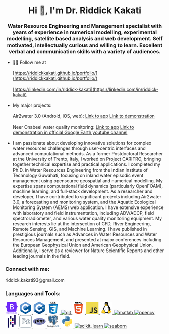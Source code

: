 <h1 align="center">Hi 👋, I'm Dr. Riddick Kakati</h1>
<h3 align="center">Water Resource Engineering and Management specialist with years of experience in numerical modelling, experimental modelling, satellite based analysis and web development. Self motivated, intellectually curious and willing to learn. Excellent verbal and communication skills with a variety of audiences. </h3>

- 👨‍💻 Follow me at <br><br>[https://riddickkakati.github.io/portfolio/](https://riddickkakati.github.io/portfolio/)<br><br> [https://linkedin.com/in/riddick-kakati](https://linkedin.com/in/riddick-kakati)<br><br>
- My major projects: <br><br> Air2water 3.0 (Android, iOS, web): [Link to app](https://air2water-49cf9.web.app/register) [Link to demonstration](https://youtu.be/q3dYKgsLWFU?si=zqTjt317Vdd4dXXi) <br><br> Neer Onabeel water quality monitoring: [Link to app](https://riddickkakati.users.earthengine.app/view/aems) [Link to demonstration in official Google Earth youtube channel](https://youtu.be/LAlIx9OlDdY?si=fWO9s2Ak2uW1Crkn) <br><br>
- I am passionate about developing innovative solutions for complex water resources challenges through user-centric interfaces and advanced computational methods. As a former Postdoctoral Researcher at the University of Trento, Italy, I worked on Project CARITRO, bringing together technical expertise and practical applications. I completed my Ph.D. in Water Resources Engineering from the Indian Institute of Technology Guwahati, focusing on inland water episodic event management using opensource geospatial and numerical modelling. My expertise spans computational fluid dynamics (particularly OpenFOAM), machine learning, and full-stack development. As a researcher and developer, I have contributed to significant projects including Air2water 3.0, a forecasting and monitoring system, and the Aquatic Ecological Monitoring System (AEMS) web application. I have extensive experience with laboratory and field instrumentation, including ADV/ADCP, field spectroradiometer, and various water quality monitoring equipment. My research interests lie at the intersection of CFD, River Engineering, Remote Sensing, GIS, and Machine Learning. I have published in prestigious journals such as Advances in Water Resources and Water Resources Management, and presented at major conferences including the European Geophysical Union and American Geophysical Union. Additionally, I serve as a reviewer for Nature Scientific Reports and other leading journals in the field.

<h3 align="left">Connect with me:</h3>
<p align="left">riddick.kakati93@gmail.com
</p>

<h3 align="left">Languages and Tools:</h3>
<p align="left"> <a href="https://getbootstrap.com" target="_blank" rel="noreferrer"> <img src="https://raw.githubusercontent.com/devicons/devicon/master/icons/bootstrap/bootstrap-plain-wordmark.svg" alt="bootstrap" width="40" height="40"/> </a> <a href="https://www.cprogramming.com/" target="_blank" rel="noreferrer"> <img src="https://raw.githubusercontent.com/devicons/devicon/master/icons/c/c-original.svg" alt="c" width="40" height="40"/> </a> <a href="https://www.w3schools.com/cpp/" target="_blank" rel="noreferrer"> <img src="https://raw.githubusercontent.com/devicons/devicon/master/icons/cplusplus/cplusplus-original.svg" alt="cplusplus" width="40" height="40"/> </a> <a href="https://www.w3schools.com/css/" target="_blank" rel="noreferrer"> <img src="https://raw.githubusercontent.com/devicons/devicon/master/icons/css3/css3-original-wordmark.svg" alt="css3" width="40" height="40"/> </a> <a href="https://git-scm.com/" target="_blank" rel="noreferrer"> <img src="https://www.vectorlogo.zone/logos/git-scm/git-scm-icon.svg" alt="git" width="40" height="40"/> </a> <a href="https://www.w3.org/html/" target="_blank" rel="noreferrer"> <img src="https://raw.githubusercontent.com/devicons/devicon/master/icons/html5/html5-original-wordmark.svg" alt="html5" width="40" height="40"/> </a> <a href="https://developer.mozilla.org/en-US/docs/Web/JavaScript" target="_blank" rel="noreferrer"> <img src="https://raw.githubusercontent.com/devicons/devicon/master/icons/javascript/javascript-original.svg" alt="javascript" width="40" height="40"/> </a> <a href="https://www.linux.org/" target="_blank" rel="noreferrer"> <img src="https://raw.githubusercontent.com/devicons/devicon/master/icons/linux/linux-original.svg" alt="linux" width="40" height="40"/> </a> <a href="https://www.mathworks.com/" target="_blank" rel="noreferrer"> <img src="https://upload.wikimedia.org/wikipedia/commons/2/21/Matlab_Logo.png" alt="matlab" width="40" height="40"/> </a> <a href="https://opencv.org/" target="_blank" rel="noreferrer"> <img src="https://www.vectorlogo.zone/logos/opencv/opencv-icon.svg" alt="opencv" width="40" height="40"/> </a> <a href="https://pandas.pydata.org/" target="_blank" rel="noreferrer"> <img src="https://raw.githubusercontent.com/devicons/devicon/2ae2a900d2f041da66e950e4d48052658d850630/icons/pandas/pandas-original.svg" alt="pandas" width="40" height="40"/> </a> <a href="https://www.photoshop.com/en" target="_blank" rel="noreferrer"> <img src="https://raw.githubusercontent.com/devicons/devicon/master/icons/photoshop/photoshop-line.svg" alt="photoshop" width="40" height="40"/> </a> <a href="https://www.php.net" target="_blank" rel="noreferrer"> <img src="https://raw.githubusercontent.com/devicons/devicon/master/icons/php/php-original.svg" alt="php" width="40" height="40"/> </a> <a href="https://www.postgresql.org" target="_blank" rel="noreferrer"> <img src="https://raw.githubusercontent.com/devicons/devicon/master/icons/postgresql/postgresql-original-wordmark.svg" alt="postgresql" width="40" height="40"/> </a> <a href="https://www.python.org" target="_blank" rel="noreferrer"> <img src="https://raw.githubusercontent.com/devicons/devicon/master/icons/python/python-original.svg" alt="python" width="40" height="40"/> </a> <a href="https://scikit-learn.org/" target="_blank" rel="noreferrer"> <img src="https://upload.wikimedia.org/wikipedia/commons/0/05/Scikit_learn_logo_small.svg" alt="scikit_learn" width="40" height="40"/> </a> <a href="https://seaborn.pydata.org/" target="_blank" rel="noreferrer"> <img src="https://seaborn.pydata.org/_images/logo-mark-lightbg.svg" alt="seaborn" width="40" height="40"/> </a> </p>

